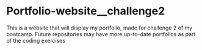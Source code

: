 # Portfolio-website__challenge2
This is a website that will display my portfolio, made for challenge 2 of my bootcamp. Future repositories may have more up-to-date portfolios as part of the coding exercises
